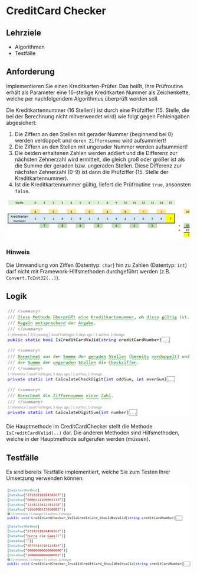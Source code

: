 # CreditCard Checker

## Lehrziele

* Algorithmen
* Testfälle

## Anforderung

Implementieren Sie einen Kreditkarten-Prüfer. Das heißt, Ihre Prüfroutine erhält als Parameter eine 16-stellige Kreditkarten Nummer als Zeichenkette, welche per nachfolgendem Algorithmus überprüft werden soll.

Die Kreditkartennummer (16 Stellen!) ist durch eine Prüfziffer (15. Stelle, die bei der Berechnung nicht mitverwendet wird) wie folgt gegen Fehleingaben abgesichert:

1. Die Ziffern an den Stellen mit gerader Nummer (beginnend bei 0) werden verdoppelt und `deren Ziffernsumme` wird aufsummiert!
2. Die Ziffern an den Stellen mit ungerader Nummer werden aufsummiert!
3. Die beiden erhaltenen Zahlen werden addiert und die Differenz zur nächsten Zehnerzahl wird ermittelt, die gleich groß oder größer ist als die Summe der geraden bzw. ungeraden Stellen. Diese Differenz zur nächsten Zehnerzahl (0-9) ist dann die Prüfziffer (15. Stelle der Kreditkartennummer).
4. Ist die Kreditkartennummer gültig, liefert die Prüfroutine `true`, ansonsten `false`.

![Schema](./images/00_algo.png)

### Hinweis

Die Umwandlung von Ziffen (Datentyp: `char`) hin zu Zahlen (Datentyp: `int`) darf nicht mit Framework-Hilfsmethoden durchgeführt werden (z.B. `Convert.ToInt32(..)`).

## Logik

![Schema](./images/01_source.png)

Die Hauptmethode im CreditCardChecker stellt die Methode `IsCreditCardValid(..)` dar. Die anderen
Methoden sind Hilfsmethoden, welche in der Hauptmethode aufgerufen werden (müssen).

## Testfälle

Es sind bereits Testfälle implementiert, welche Sie zum Testen Ihrer Umsetzung verwenden können:

![Schema](./images/02_tests.png)